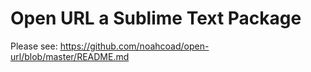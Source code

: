 # Open URL a Sublime Text Package
Please see: https://github.com/noahcoad/open-url/blob/master/README.md